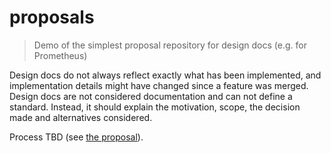 # proposals

> Demo of the simplest proposal repository for design docs (e.g. for Prometheus)

Design docs do not always reflect exactly what has been implemented, and implementation details might have changed since a feature was merged. Design docs are not considered documentation and can not define a standard. Instead, it should explain the motivation, scope, the decision made and alternatives considered.

Process TBD (see [the proposal](2022-11-23-proposal-process.md)).
